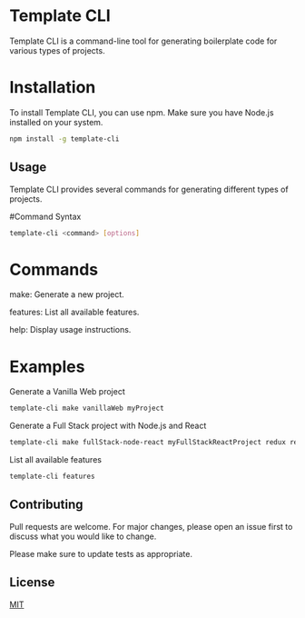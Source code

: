 # Template CLI

Template CLI is a command-line tool for generating boilerplate code for various types of projects.

# Installation

To install Template CLI, you can use npm. Make sure you have Node.js installed on your system.

```bash
npm install -g template-cli
```

## Usage

Template CLI provides several commands for generating different types of projects.

#Command Syntax

```bash
template-cli <command> [options]
```

# Commands

make: Generate a new project.

features: List all available features.

help: Display usage instructions.

# Examples

Generate a Vanilla Web project

```bash
template-cli make vanillaWeb myProject
```

Generate a Full Stack project with Node.js and React

```bash
template-cli make fullStack-node-react myFullStackReactProject redux react-router
```

List all available features

```bash
template-cli features
```

## Contributing

Pull requests are welcome. For major changes, please open an issue first
to discuss what you would like to change.

Please make sure to update tests as appropriate.

## License

[MIT](https://choosealicense.com/licenses/mit/)
